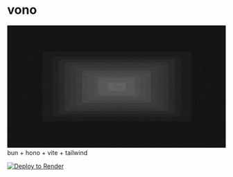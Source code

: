 # vono

![vono](./vono.gif)
bun + hono + vite + tailwind

[![Deploy to Render](https://render.com/images/deploy-to-render-button.svg)](https://render.com/deploy)
